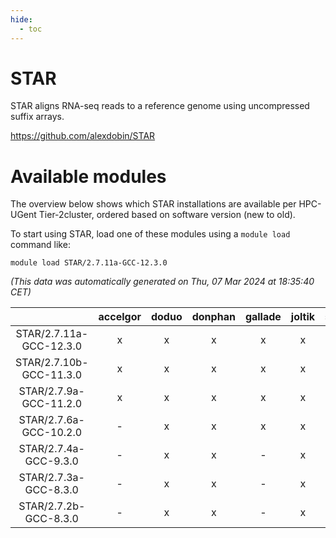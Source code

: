 ```yaml
---
hide:
  - toc
---
```


STAR
====


STAR aligns RNA-seq reads to a reference genome using uncompressed suffix arrays.

https://github.com/alexdobin/STAR
# Available modules


The overview below shows which STAR installations are available per HPC-UGent Tier-2cluster, ordered based on software version (new to old).

To start using STAR, load one of these modules using a `module load` command like:

```shell
module load STAR/2.7.11a-GCC-12.3.0
```

*(This data was automatically generated on Thu, 07 Mar 2024 at 18:35:40 CET)*  

| |accelgor|doduo|donphan|gallade|joltik|skitty|
| :---: | :---: | :---: | :---: | :---: | :---: | :---: |
|STAR/2.7.11a-GCC-12.3.0|x|x|x|x|x|x|
|STAR/2.7.10b-GCC-11.3.0|x|x|x|x|x|x|
|STAR/2.7.9a-GCC-11.2.0|x|x|x|x|x|x|
|STAR/2.7.6a-GCC-10.2.0|-|x|x|x|x|x|
|STAR/2.7.4a-GCC-9.3.0|-|x|x|-|x|-|
|STAR/2.7.3a-GCC-8.3.0|-|x|x|-|x|-|
|STAR/2.7.2b-GCC-8.3.0|-|x|x|-|x|x|
